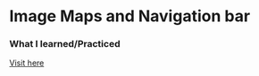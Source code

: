 # Image Maps and Navigation bar
### What I learned/Practiced

[Visit here](https://giaviolini.github.io/Image-Maps/)

